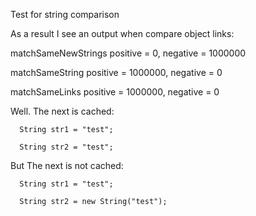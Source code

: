 Test for string comparison

As a result I see an output when compare object links:

 matchSameNewStrings positive = 0, negative = 1000000
 
 matchSameString positive = 1000000, negative = 0
 
 matchSameLinks positive = 1000000, negative = 0
 
 
 Well. The next is cached:
 
      String str1 = "test";
      
      String str2 = "test";
      
But The next is not cached:

      String str1 = "test";
      
      String str2 = new String("test");
